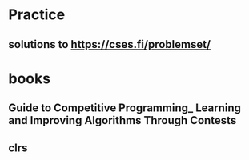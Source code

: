 # Practice
## solutions to https://cses.fi/problemset/
# books
## Guide to Competitive Programming_ Learning and Improving Algorithms Through Contests 
## clrs
